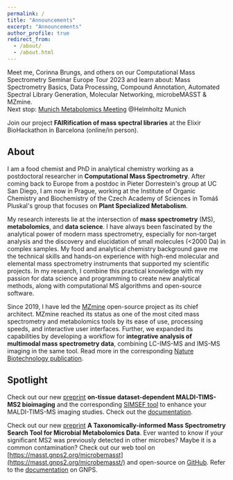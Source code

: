 ```yaml
---
permalink: /
title: "Announcements"
excerpt: "Announcements"
author_profile: true
redirect_from: 
  - /about/
  - /about.html
---
```


Meet me, Corinna Brungs, and others on our Computational Mass Spectrometry Seminar Europe Tour 2023 and learn about: Mass Spectrometry Basics, Data Processing, Compound Annotation, Automated Spectral Library Generation, Molecular Networking, microbeMASST & MZmine.     
Next stop: [Munich Metabolomics Meeting](https://www.helmholtz-munich.de/en/munich-metabolomics-meeting-2023/program) @Helmholtz Munich  

Join our project **FAIRification of mass spectral libraries** at the Elixir BioHackathon in Barcelona (online/in person).

## About

I am a food chemist and PhD in analytical chemistry working as a postdoctoral researcher in **Computational Mass Spectrometry**. After coming back to Europe from a postdoc in Pieter Dorrestein's group at UC San Diego, I am now in Prague, working at the Institute of Organic Chemistry and Biochemistry of the Czech Academy of Sciences in Tomáš Pluskal's group that focuses on **Plant Specialized Metabolism**.

My research interests lie at the intersection of **mass spectrometry** (MS), **metabolomics**, and **data science**. I have always been fascinated by the analytical power of modern mass spectrometry, especially for non-target analysis and the discovery and elucidation of small molecules (<2000 Da) in complex samples. My food and analytical chemistry background gave me the technical skills and hands-on experience with high-end molecular and elemental mass spectrometry instruments that supported my scientific projects. In my research, I combine this practical knowledge with my passion for data science and programming to create new analytical methods, along with computational MS algorithms and open-source software.

Since 2019, I have led the [MZmine](https://www.mzmine.org/) open-source project as its chief architect. MZmine reached its status as one of the most cited mass spectrometry and metabolomics tools by its ease of use, processing speeds, and interactive user interfaces. Further, we expanded its capabilities by developing a workflow for **integrative analysis of multimodal mass spectrometry data**, combining LC-IMS-MS and IMS-MS imaging in the same tool. Read more in the corresponding [Nature Biotechnology publication](https://www.nature.com/articles/s41587-023-01690-2).


## Spotlight

Check out our new [preprint](https://chemrxiv.org/engage/chemrxiv/article-details/648060e54f8b1884b7f7a105) **on-tissue dataset-dependent MALDI-TIMS-MS2 bioimaging** and the corresponding [SIMSEF tool](https://github.com/SteffenHeu/simsef_py) to enhance your MALDI-TIMS-MS imaging studies. Check out the [documentation](https://mzmine.github.io/mzmine_documentation/workflows/simsef/simsef_workflow.html).

Check out our new [preprint](https://www.biorxiv.org/content/10.1101/2023.07.20.549584v1) **A Taxonomically-informed Mass Spectrometry Search Tool for Microbial Metabolomics Data**. Ever wanted to know if your significant MS2 was previously detected in other microbes? Maybe it is a common contamination? Check out our web tool on [https://masst.gnps2.org/microbemasst](https://masst.gnps2.org/microbemasst/) and open-source on [GitHub](https://github.com/robinschmid/microbe_masst). Refer to the [documentation](https://ccms-ucsd.github.io/GNPSDocumentation/microbemasst/) on GNPS.
